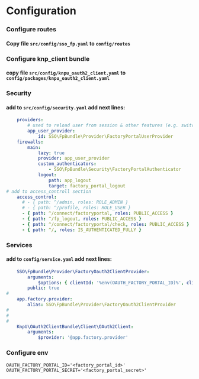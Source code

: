 # Configuration
### Configure routes
#### Copy file `src/config/sso_fp.yaml` to `config/routes`

### Configure knp_client bundle
#### copy file `src/config/knpu_oauth2_client.yaml` to `config/packages/knpu_oauth2_client.yaml`

### Security
#### add to `src/config/security.yaml` add next lines:
```yaml
    providers:
        # used to reload user from session & other features (e.g. switch_user)
        app_user_provider:
            id: SSO\FpBundle\Provider\FactoryPortalUserProvider 
    firewalls:
        main:
            lazy: true
            provider: app_user_provider
            custom_authenticators:
                - SSO\FpBundle\Security\FactoryPortalAuthenticator
            logout:
                path: app_logout
                target: factory_portal_logout
# add to access_controll section
    access_control:
      # - { path: ^/admin, roles: ROLE_ADMIN }
      # - { path: ^/profile, roles: ROLE_USER }
      - { path: ^/connect/factoryportal, roles: PUBLIC_ACCESS }
      - { path: ^/fp_logout, roles: PUBLIC_ACCESS }
      - { path: ^/connect/factoryportal/check, roles: PUBLIC_ACCESS }
      - { path: ^/, roles: IS_AUTHENTICATED_FULLY }
```

### Services
#### add to `config/service.yaml` add next lines:
````yaml
    SSO\FpBundle\Provider\FactoryOauth2ClientProvider:
        arguments:
            $options: { clientId: '%env(OAUTH_FACTORY_PORTAL_ID)%', clientSecret: '%env(OAUTH_FACTORY_PORTAL_SECRET)%' }
        public: true
#
    app.factory.provider:
        alias: SSO\FpBundle\Provider\FactoryOauth2ClientProvider
#
#
#
    KnpU\OAuth2ClientBundle\Client\OAuth2Client:
        arguments:
            $provider: '@app.factory.provider'

````

### Configure env
```Env
OAUTH_FACTORY_PORTAL_ID='<factory_portal_id>'
OAUTH_FACTORY_PORTAL_SECRET='<factory_portal_secret>'
```
    